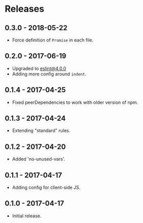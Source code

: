 # Releases

## 0.3.0 - 2018-05-22

- Force definition of `Promise` in each file.

## 0.2.0 - 2017-06-19

- Upgraded to eslint@4.0.0
- Adding more config around `indent`.

## 0.1.4 - 2017-04-25

- Fixed peerDependencies to work with older version of npm.

## 0.1.3 - 2017-04-24

- Extending "standard" rules.

## 0.1.2 - 2017-04-20

- Added 'no-unused-vars'.

## 0.1.1 - 2017-04-17

- Adding config for client-side JS.

## 0.1.0 - 2017-04-17

- Initial release.
